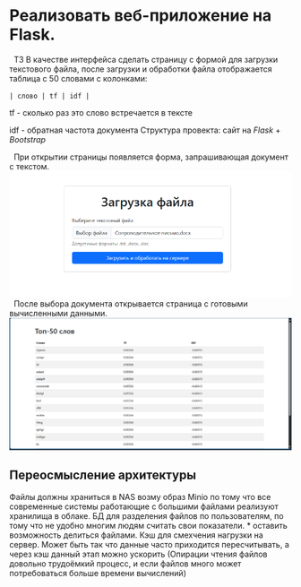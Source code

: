 # Реализовать веб-приложение на Flask. 
&nbsp; ТЗ В качестве интерфейса сделать страницу с формой для загрузки текстового файла, после загрузки и обработки файла отображается таблица с 50 словами с колонками:

	| слово | tf | idf |
tf - сколько раз это слово встречается в тексте

idf - обратная частота документа
Структура провекта: сайт на *Flask* + *Bootstrap* 

&nbsp; При открытии страницы появляется форма, запрашивающая документ с текстом.
 ![alt text](https://github.com/XCX7276/PFSS/blob/main/images/image.png)
&nbsp; После выбора документа открывается страница с готовыми вычисленными данными.
 ![alt text](https://github.com/XCX7276/PFSS/blob/main/images/image-1.png)


 ## Переосмысление архитектуры 
Файлы должны храниться в NAS  возму образ Minio по тому что все современные системы работающие с большими файлами реализуют хранилища в облаке.
БД для разделения файлов по пользователям, по тому что не удобно многим людям считать свои показатели. * оставить возможность делиться файлами.
Кэш для смехчения нагрузки на сервер. Может быть так что данные часто приходится пересчитывать, а через кэш данный этап можно ускорить (Опирации чтения файлов довольно трудоёмкий процесс, и если файлов много может потребоваться больше времени вычислений)

 
